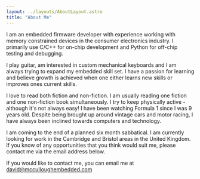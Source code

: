 ```yaml
---
layout: ../layouts/AboutLayout.astro
title: "About Me"
---
```


I am an embedded firmware developer with experience working with memory constrained devices in the consumer electronics industry.
I primarily use C/C++ for on-chip development and Python for off-chip testing and debugging.

I play guitar, am interested in custom mechanical keyboards and I am always trying to expand my embedded skill set.
I have a passion for learning and believe growth is achieved when one either learns new skills or improves ones current skills.

I love to read both fiction and non-fiction.
I am usually reading one fiction and one non-fiction book simultaneously.
I try to keep physically active - although it's not always easy!
I have been watching Formula 1 since I was 9 years old.
Despite being brought up around vintage cars and motor racing, I have always been inclined towards computers and technology.

I am coming to the end of a planned six month sabbatical.
I am currently looking for work in the Cambridge and Bristol areas in the United Kingdom.
If you know of any opportunities that you think would suit me, please contact me via the email address below.


If you would like to contact me, you can email me at david@mcculloughembedded.com
